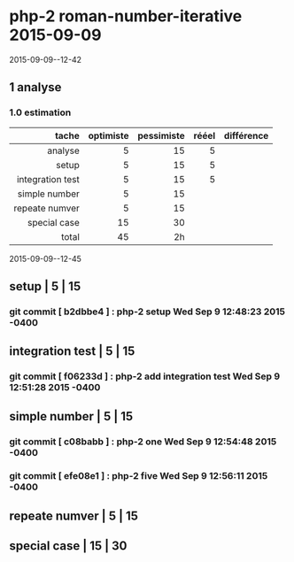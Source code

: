 # php-2 roman-number-iterative 2015-09-09
 2015-09-09--12-42

## 1 analyse

### 1.0 estimation

  tache              | optimiste | pessimiste | rééel | différence
  ------------------:|----------:|-----------:|------:|----------
  analyse            | 5         | 15         | 5      |
  setup              | 5         | 15         | 5
  integration test   | 5         | 15         | 5
  simple number      | 5         | 15
  repeate numver     | 5         | 15
  special case       | 15        | 30
  total              | 45        | 2h           |       |

 2015-09-09--12-45

##  setup              | 5         | 15
### git commit [ b2dbbe4 ] :  php-2 setup  Wed Sep 9 12:48:23 2015 -0400

##  integration test   | 5         | 15
### git commit [ f06233d ] :  php-2 add integration test  Wed Sep 9 12:51:28 2015 -0400

##  simple number      | 5         | 15

### git commit [ c08babb ] :  php-2 one  Wed Sep 9 12:54:48 2015 -0400
### git commit [ efe08e1 ] :  php-2 five  Wed Sep 9 12:56:11 2015 -0400


##  repeate numver     | 5         | 15
##  special case       | 15        | 30



<!-- ########### push lines ######### -->

  
